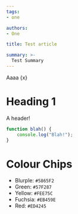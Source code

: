 ```yaml
---
tags:
- one

authors:
- One

title: Test article

summary: >-
  Test Summary
---
```


<script lang="ts">
  import { Link } from "lucide-svelte";
  const x: string = "banana";
</script>

Aaaa {x}

# Heading 1

A header!

```js {1,3}
function blah() {
	console.log("Blah!");
}
```

# Colour Chips

- Blurple: `#5865F2`
- Green: `#57F287`
- Yellow: `#FEE75C`
- Fuchsia: `#EB459E`
- Red: `#ED4245`
